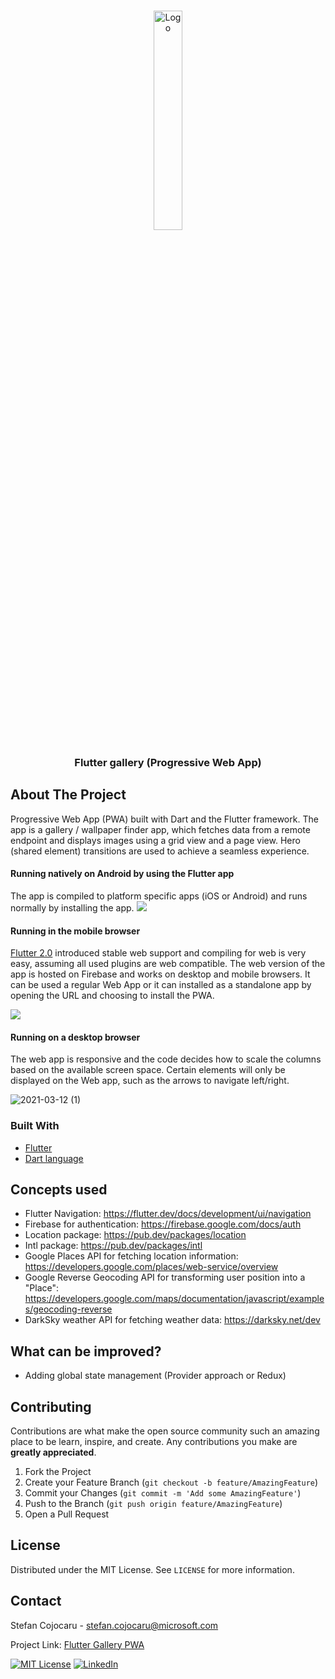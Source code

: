 
<!-- PROJECT 
-->
<br />
<p align="center">
  <a href="https://github.com/othneildrew/Best-README-Template">
    <img src="https://user-images.githubusercontent.com/17060399/110951190-71ce5480-834d-11eb-8474-319e45179927.jpg" alt="Logo" width="30%">
  </a>

  <h3 align="center">Flutter gallery (Progressive Web App)</h3>

<!-- ABOUT THE PROJECT -->
## About The Project

Progressive Web App (PWA) built with Dart and the Flutter framework.
The app is a gallery / wallpaper finder app, which fetches data from a remote endpoint and displays images using a grid view and a page view. Hero (shared element) transitions are used to achieve a seamless experience.

<p><h4>Running natively on Android by using
 the Flutter app</h4>
   The app is compiled to platform specific apps (iOS or Android) and runs normally by installing the app.
 
<img src="output2.gif" />                 
<h4>Running in the mobile browser</h4>

<a href="https://flutter.dev/docs/development/tools/sdk/release-notes/release-notes-2.0.0">Flutter 2.0</a> introduced stable web support and compiling for web is very easy, assuming all used plugins are web compatible. 
The web version of the app is hosted on Firebase and works on desktop and mobile browsers. 
It can be used a regular Web App or it can installed as a standalone app by opening the URL and choosing to install the PWA.

<img src="output.gif" />

<h4>Running on a desktop browser</h4>

The web app is responsive and the code decides how to scale the columns based on the available screen space. 
Certain elements will only be displayed on the Web app, such as the arrows to navigate left/right.

![2021-03-12 (1)](https://user-images.githubusercontent.com/17060399/110940380-7ab82980-833f-11eb-93b6-abad3f604f38.png)




### Built With

* [Flutter](https://flutter.dev/)
* [Dart language](https://dart.dev/)



<!-- GETTING STARTED -->
## Concepts used

* Flutter Navigation: https://flutter.dev/docs/development/ui/navigation
* Firebase for authentication: https://firebase.google.com/docs/auth
* Location package: https://pub.dev/packages/location
* Intl package: https://pub.dev/packages/intl
* Google Places API for fetching location information: https://developers.google.com/places/web-service/overview
* Google Reverse Geocoding API for transforming user position into a "Place": https://developers.google.com/maps/documentation/javascript/examples/geocoding-reverse
* DarkSky weather API for fetching weather data: https://darksky.net/dev

## What can be improved?
* Adding global state management (Provider approach or Redux)

<!-- CONTRIBUTING -->
## Contributing

Contributions are what make the open source community such an amazing place to be learn, inspire, and create. Any contributions you make are **greatly appreciated**.

1. Fork the Project
2. Create your Feature Branch (`git checkout -b feature/AmazingFeature`)
3. Commit your Changes (`git commit -m 'Add some AmazingFeature'`)
4. Push to the Branch (`git push origin feature/AmazingFeature`)
5. Open a Pull Request



<!-- LICENSE -->
## License

Distributed under the MIT License. See `LICENSE` for more information.



<!-- CONTACT -->
## Contact

Stefan Cojocaru - stefan.cojocaru@microsoft.com

Project Link: [Flutter Gallery PWA](https://github.com/stcojo/Image_Gallery_Flutter)


[![MIT License][license-shield]][license-url]
[![LinkedIn][linkedin-shield]][linkedin-url]

<!-- MARKDOWN LINKS & IMAGES -->
<!-- https://www.markdownguide.org/basic-syntax/#reference-style-links -->
[contributors-shield]: https://img.shields.io/github/contributors/othneildrew/Best-README-Template.svg?style=for-the-badge
[contributors-url]: https://github.com/othneildrew/Best-README-Template/graphs/contributors
[forks-shield]: https://img.shields.io/github/forks/othneildrew/Best-README-Template.svg?style=for-the-badge
[forks-url]: https://github.com/othneildrew/Best-README-Template/network/members
[stars-shield]: https://img.shields.io/github/stars/othneildrew/Best-README-Template.svg?style=for-the-badge
[stars-url]: https://github.com/othneildrew/Best-README-Template/stargazers
[issues-shield]: https://img.shields.io/github/issues/othneildrew/Best-README-Template.svg?style=for-the-badge
[issues-url]: https://github.com/othneildrew/Best-README-Template/issues
[license-shield]: https://img.shields.io/github/license/othneildrew/Best-README-Template.svg?style=for-the-badge
[license-url]: https://opensource.org/licenses/MIT
[linkedin-shield]: https://img.shields.io/badge/-LinkedIn-black.svg?style=for-the-badge&logo=linkedin&colorB=555
[linkedin-url]: https://linkedin.com/in/stefangeorgecojocaru
[product-screenshot]: app.png
